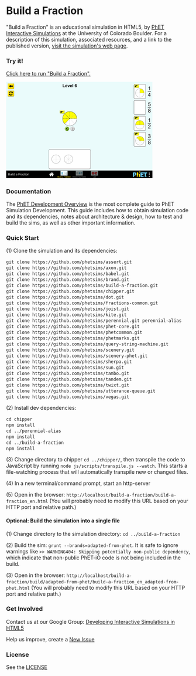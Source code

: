 Build a Fraction
=============
"Build a Fraction" is an educational simulation in HTML5, by <a href="https://phet.colorado.edu/" target="_blank">PhET
Interactive Simulations</a>
at the University of Colorado Boulder. For a description of this simulation, associated resources, and a link to the
published version,
<a href="https://phet.colorado.edu/en/simulation/build-a-fraction" target="_blank">visit the simulation's web page</a>.

### Try it!

<a href="https://phet.colorado.edu/sims/html/build-a-fraction/latest/build-a-fraction_en.html" target="_blank">Click here to
run "Build a Fraction".</a>

<a href="https://phet.colorado.edu/sims/html/build-a-fraction/latest/build-a-fraction_en.html" target="_blank">
<img src="https://raw.githubusercontent.com/phetsims/build-a-fraction/main/assets/build-a-fraction-screenshot.png" alt="Screenshot" style="width: 400px;"/>
</a>

### Documentation

The <a href="https://github.com/phetsims/phet-info/blob/main/doc/phet-development-overview.md" target="_blank">PhET
Development Overview</a> is the most complete guide to PhET Simulation Development. This guide includes how to obtain
simulation code and its dependencies, notes about architecture & design, how to test and build the sims, as well as
other important information.

### Quick Start

(1) Clone the simulation and its dependencies:

```
git clone https://github.com/phetsims/assert.git
git clone https://github.com/phetsims/axon.git
git clone https://github.com/phetsims/babel.git
git clone https://github.com/phetsims/brand.git
git clone https://github.com/phetsims/build-a-fraction.git
git clone https://github.com/phetsims/chipper.git
git clone https://github.com/phetsims/dot.git
git clone https://github.com/phetsims/fractions-common.git
git clone https://github.com/phetsims/joist.git
git clone https://github.com/phetsims/kite.git
git clone https://github.com/phetsims/perennial.git perennial-alias
git clone https://github.com/phetsims/phet-core.git
git clone https://github.com/phetsims/phetcommon.git
git clone https://github.com/phetsims/phetmarks.git
git clone https://github.com/phetsims/query-string-machine.git
git clone https://github.com/phetsims/scenery.git
git clone https://github.com/phetsims/scenery-phet.git
git clone https://github.com/phetsims/sherpa.git
git clone https://github.com/phetsims/sun.git
git clone https://github.com/phetsims/tambo.git
git clone https://github.com/phetsims/tandem.git
git clone https://github.com/phetsims/twixt.git
git clone https://github.com/phetsims/utterance-queue.git
git clone https://github.com/phetsims/vegas.git
```

(2) Install dev dependencies:

```
cd chipper
npm install
cd ../perennial-alias
npm install
cd ../build-a-fraction
npm install
```

(3) Change directory to chipper `cd ../chipper/`, then transpile the code to JavaScript by
running `node js/scripts/transpile.js --watch`. This starts a file-watching process that will automatically transpile
new or changed files.

(4) In a new terminal/command prompt, start an http-server

(5) Open in the browser: `http://localhost/build-a-fraction/build-a-fraction_en.html` (You will probably need to modify this
URL based on your HTTP port and relative path.)

#### Optional: Build the simulation into a single file

(1) Change directory to the simulation directory: `cd ../build-a-fraction`

(2) Build the sim: `grunt --brands=adapted-from-phet`. It is safe to ignore warnings
like `>> WARNING404: Skipping potentially non-public dependency`, which indicate that non-public PhET-iO code is not
being included in the build.

(3) Open in the
browser: `http://localhost/build-a-fraction/build/adapted-from-phet/build-a-fraction_en_adapted-from-phet.html` (You will
probably need to modify this URL based on your HTTP port and relative path.)

### Get Involved

Contact us at our Google
Group: <a href="http://groups.google.com/forum/#!forum/developing-interactive-simulations-in-html5" target="_blank">
Developing Interactive Simulations in HTML5</a>

Help us improve, create a <a href="http://github.com/phetsims/build-a-fraction/issues/new" target="_blank">New Issue</a>

### License

See the <a href="https://github.com/phetsims/build-a-fraction/blob/main/LICENSE" target="_blank">LICENSE</a>
